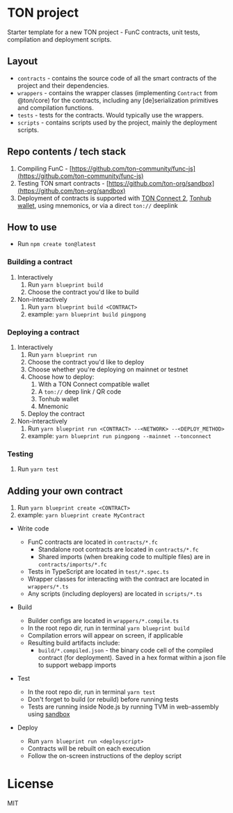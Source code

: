 # TON project

Starter template for a new TON project - FunC contracts, unit tests, compilation and deployment scripts.

## Layout

-   `contracts` - contains the source code of all the smart contracts of the project and their dependencies.
-   `wrappers` - contains the wrapper classes (implementing `Contract` from @ton/core) for the contracts, including any [de]serialization primitives and compilation functions.
-   `tests` - tests for the contracts. Would typically use the wrappers.
-   `scripts` - contains scripts used by the project, mainly the deployment scripts.   

## Repo contents / tech stack
1. Compiling FunC - [https://github.com/ton-community/func-js](https://github.com/ton-community/func-js)
2. Testing TON smart contracts - [https://github.com/ton-org/sandbox](https://github.com/ton-org/sandbox)
3. Deployment of contracts is supported with [TON Connect 2](https://github.com/ton-connect/), [Tonhub wallet](https://tonhub.com/), using mnemonics, or via a direct `ton://` deeplink

## How to use
* Run `npm create ton@latest`

### Building a contract
1. Interactively
   1. Run `yarn blueprint build`
   2. Choose the contract you'd like to build
1. Non-interactively
   1. Run `yarn blueprint build <CONTRACT>`
   2. example: `yarn blueprint build pingpong`

### Deploying a contract
1. Interactively
   1. Run `yarn blueprint run`
   2. Choose the contract you'd like to deploy
   3. Choose whether you're deploying on mainnet or testnet
   4. Choose how to deploy:
      1. With a TON Connect compatible wallet
      2. A `ton://` deep link / QR code
      3. Tonhub wallet
      4. Mnemonic
   5. Deploy the contract
2. Non-interactively
   1. Run `yarn blueprint run <CONTRACT> --<NETWORK> --<DEPLOY_METHOD>`
   2. example: `yarn blueprint run pingpong --mainnet --tonconnect`

### Testing
1. Run `yarn test`

## Adding your own contract
1. Run `yarn blueprint create <CONTRACT>`
2. example: `yarn blueprint create MyContract`

* Write code
  * FunC contracts are located in `contracts/*.fc`
    * Standalone root contracts are located in `contracts/*.fc`
    * Shared imports (when breaking code to multiple files) are in `contracts/imports/*.fc`
  * Tests in TypeScript are located in `test/*.spec.ts`
  * Wrapper classes for interacting with the contract are located in `wrappers/*.ts`
  * Any scripts (including deployers) are located in `scripts/*.ts`

* Build
  * Builder configs are located in `wrappers/*.compile.ts`
  * In the root repo dir, run in terminal `yarn blueprint build`
  * Compilation errors will appear on screen, if applicable
  * Resulting build artifacts include:
    * `build/*.compiled.json` - the binary code cell of the compiled contract (for deployment). Saved in a hex format within a json file to support webapp imports

* Test
  * In the root repo dir, run in terminal `yarn test`
  * Don't forget to build (or rebuild) before running tests
  * Tests are running inside Node.js by running TVM in web-assembly using [sandbox](https://github.com/ton-org/sandbox)

* Deploy
  * Run `yarn blueprint run <deployscript>`
  * Contracts will be rebuilt on each execution
  * Follow the on-screen instructions of the deploy script
  
# License
MIT

